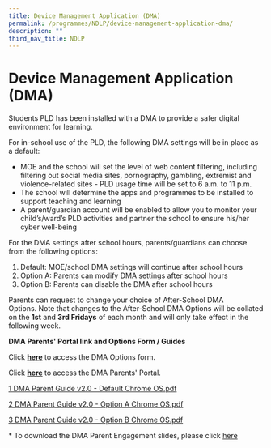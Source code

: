 ```yaml
---
title: Device Management Application (DMA)
permalink: /programmes/NDLP/device-management-application-dma/
description: ""
third_nav_title: NDLP
---
```

# **Device Management Application (DMA)**

Students PLD has been installed with a DMA to provide a safer digital environment for learning.

For in-school use of the PLD, the following DMA settings will be in place as a default: 

*   MOE and the school will set the level of web content filtering, including filtering out social media sites, pornography, gambling, extremist and violence-related sites - PLD usage time will be set to 6 a.m. to 11 p.m. 
*   The school will determine the apps and programmes to be installed to support teaching and learning 
*   A parent/guardian account will be enabled to allow you to monitor your child’s/ward’s PLD activities and partner the school to ensure his/her cyber well-being 

For the DMA settings after school hours, parents/guardians can choose from the following options:                    

1.  Default: MOE/school DMA settings will continue after school hours    
2.  Option A: Parents can modify DMA settings after school hours           
3.  Option B: Parents can disable the DMA after school hours

Parents can request to change your choice of After-School DMA Options. Note that changes to the After-School DMA Options will be collated on the **1st** and **3rd Fridays** of each month and will only take effect in the following week.

**DMA Parents' Portal link and Options Form / Guides**

Click **[here](https://form.gov.sg/615ec3b50053b400123ef079)** to access the DMA Options form.  

Click **[here](https://www.mobileguardian.com/)** to access the DMA Parents' Portal.

[1 DMA Parent Guide v2.0 - Default Chrome OS.pdf](/files/1%20DMA%20Parent%20Guide%20v2%20-%20Default%20Chrome%20OS.pdf)

[2 DMA Parent Guide v2.0 - Option A Chrome OS.pdf](/files/2%20DMA%20Parent%20Guide%20v2%20-%20Option%20A%20Chrome%20OS.pdf)

[3 DMA Parent Guide v2.0 - Option B Chrome OS.pdf](/files/3%20DMA%20Parent%20Guide%20v2%20-%20Option%20B%20Chrome%20OS.pdf)

  

\* To download the DMA Parent Engagement slides, please click [here](/files/DMA%20Parent%20Engagement%20Slides.pdf)